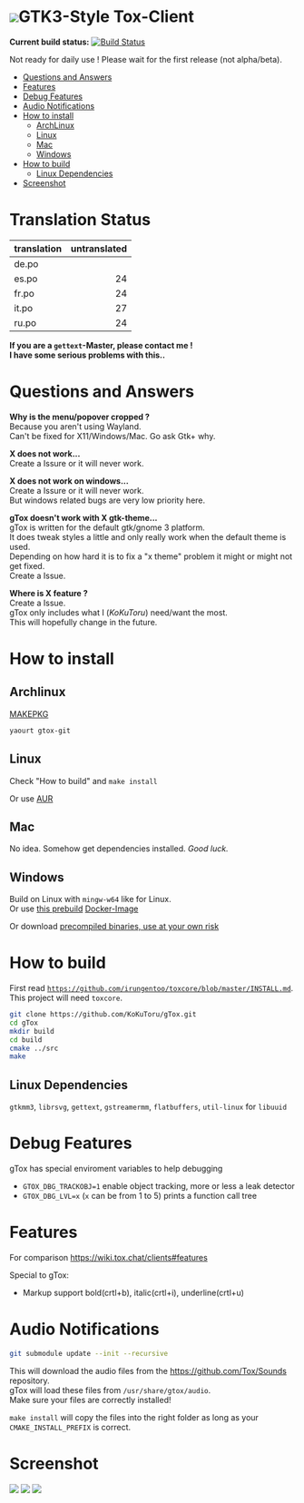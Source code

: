 <h1><img src="https://rawgit.com/KoKuToru/gTox/master/src/resources/icon/icon_128.svg">GTK3-Style Tox-Client</h1>

**Current build status:** [![Build Status](https://travis-ci.org/KoKuToru/gTox.png?branch=master)](https://travis-ci.org/KoKuToru/gTox)

Not ready for daily use ! Please wait for the first release (not alpha/beta).

* [Questions and Answers](#questions-and-answers)
* [Features](#features)
* [Debug Features](#debug-features)
* [Audio Notifications](#audio-notifications)
* [How to install](#how-to-install)
  * [ArchLinux](#archlinux)
  * [Linux](#linux)
  * [Mac](#mac)
  * [Windows](#windows)
* [How to build](#how-to-build)
  * [Linux Dependencies](#linux-dependencies)
* [Screenshot](#screenshot)

Translation Status
============

translation | untranslated
:-----------|------------:
de.po       | 
es.po       |           24
fr.po       |           24
it.po       |           27
ru.po       |           24

**If you are a `gettext`-Master, please contact me !  
I have some serious problems with this..**

Questions and Answers
============
**Why is the menu/popover cropped ?**   
Because you aren't using Wayland.  
Can't be fixed for X11/Windows/Mac. Go ask Gtk+ why.  

**X does not work...**   
Create a Issure or it will never work.  

**X does not work on windows...**   
Create a Issure or it will never work.  
But windows related bugs are very low priority here.  

**gTox doesn't work with X gtk-theme...**    
gTox is written for the default gtk/gnome 3 platform.   
It does tweak styles a little and only really work when the default theme is used.   
Depending on how hard it is to fix a "x theme" problem it might or might not get fixed.   
Create a Issue.

**Where is X feature ?**   
Create a Issue.   
gTox only includes what I (_KoKuToru_) need/want the most.   
This will hopefully change in the future.

How to install
============
Archlinux
------------
<a href="https://aur.archlinux.org/packages/gtox-git/">MAKEPKG</a>
```bash
yaourt gtox-git
```
Linux
------------
Check "How to build" and `make install`

Or use [AUR](https://aur.archlinux.org/packages/gtox-git/)

Mac
------------
No idea. Somehow get dependencies installed.
*Good luck.*

Windows
------------
Build on Linux with `mingw-w64` like for Linux.  
Or use [this prebuild](https://hub.docker.com/r/kokutoru/gtox-travis-build-mingw-w64/) [Docker-Image](https://github.com/KoKuToru/gTox-docker-build-mingw-w64)

Or download [precompiled binaries, use at your own risk](http://gtox.urotukok.net/)

How to build
============
First read <a href="https://github.com/irungentoo/toxcore/blob/master/INSTALL.md">`https://github.com/irungentoo/toxcore/blob/master/INSTALL.md`</a>.<br />
This project will need `toxcore`.

```bash
git clone https://github.com/KoKuToru/gTox.git
cd gTox
mkdir build
cd build
cmake ../src
make
```

Linux Dependencies
-----------
`gtkmm3`, `librsvg`, `gettext`, `gstreamermm`, `flatbuffers`, `util-linux` for `libuuid`

Debug Features
============
gTox has special enviroment variables to help debugging
* `GTOX_DBG_TRACKOBJ=1` enable object tracking, more or less a leak detector
* `GTOX_DBG_LVL=x` (`x` can be from 1 to 5) prints a function call tree

Features
============
For comparison https://wiki.tox.chat/clients#features

Special to gTox:
* Markup support bold(crtl+b), italic(crtl+i), underline(crtl+u)

Audio Notifications
============

```bash
git submodule update --init --recursive
```

This will download the audio files from the https://github.com/Tox/Sounds repository.  
gTox will load these files from `/usr/share/gtox/audio`.  
Make sure your files are correctly installed!

`make install` will copy the files into the right folder as long as your `CMAKE_INSTALL_PREFIX` is correct.

Screenshot
============
<img src="https://rawgit.com/KoKuToru/gTox/master/screenshots/profile_selection.png">
<img src="https://rawgit.com/KoKuToru/gTox/master/screenshots/profile_creation.png">
<img src="https://rawgit.com/KoKuToru/gTox/master/screenshots/client_chat.png">

